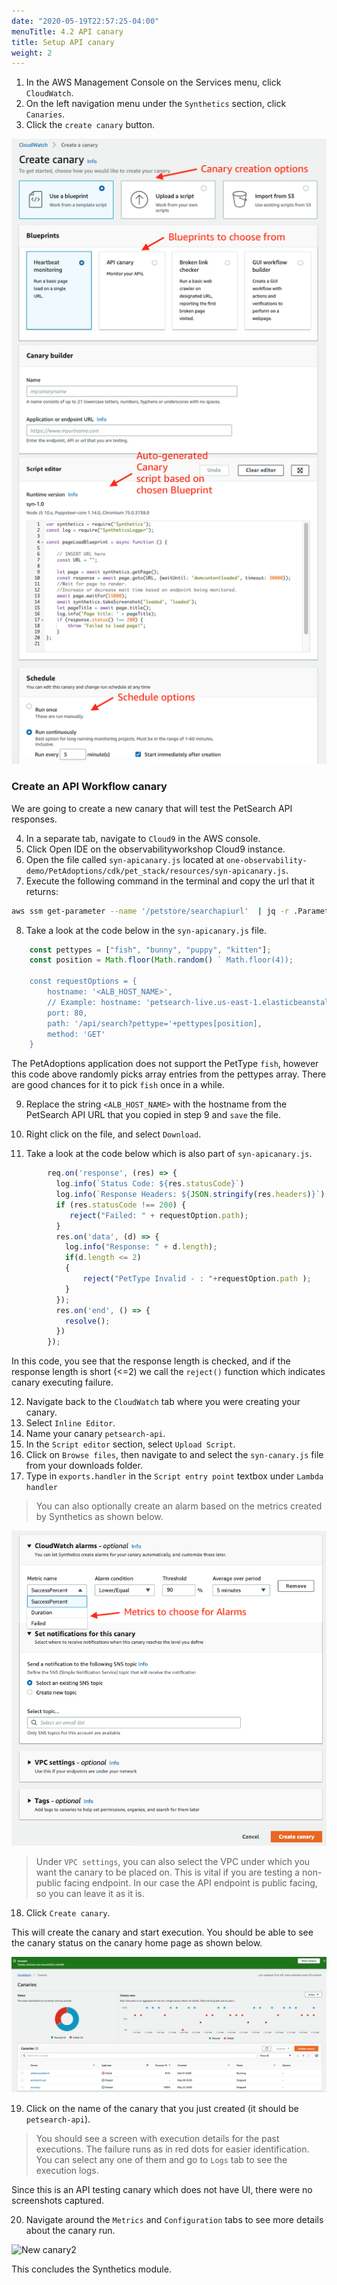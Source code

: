 ```yaml
---
date: "2020-05-19T22:57:25-04:00"
menuTitle: 4.2 API canary
title: Setup API canary
weight: 2
---
```


1. In the AWS Management Console on the Services menu, click `CloudWatch`.
2. On the left navigation menu under the `Synthetics` section, click `Canaries`.
3. Click the `create canary` button.

![New canary](/static/images/synthetics/synthetics1.png)

### Create an API Workflow canary

We are going to create a new canary that will test the PetSearch API responses. 

4. In a separate tab, navigate to `Cloud9` in the AWS console.
5. Click Open IDE on the observabilityworkshop Cloud9 instance.
6. Open the file called `syn-apicanary.js` located at `one-observability-demo/PetAdoptions/cdk/pet_stack/resources/syn-apicanary.js`.
7. Execute the following command in the terminal and copy the url that it returns: 

```bash
aws ssm get-parameter --name '/petstore/searchapiurl'  | jq -r .Parameter.Value
```

8. Take a look at the code below in the `syn-apicanary.js` file.

``` javascript
    const pettypes = ["fish", "bunny", "puppy", "kitten"];
    const position = Math.floor(Math.random() ` Math.floor(4));
   
    const requestOptions = {
        hostname: '<ALB_HOST_NAME>',
        // Example: hostname: 'petsearch-live.us-east-1.elasticbeanstalk.com',
        port: 80,
        path: '/api/search?pettype='+pettypes[position],
        method: 'GET'
    }
```

The PetAdoptions application does not support the PetType `fish`, however this code above randomly picks array entries from the pettypes array. There are good chances for it to pick `fish` once in a while. 

9. Replace the string `<ALB_HOST_NAME>` with the hostname from the PetSearch API URL that you copied in step 9 and `save` the file.
10. Right click on the file, and select `Download`.

11. Take a look at the code below which is also part of `syn-apicanary.js`.

``` javascript
        req.on('response', (res) => {
          log.info(`Status Code: ${res.statusCode}`)
          log.info(`Response Headers: ${JSON.stringify(res.headers)}`)
          if (res.statusCode !== 200) {
             reject("Failed: " + requestOption.path);
          }
          res.on('data', (d) => {
            log.info("Response: " + d.length);
            if(d.length <= 2)
            {
                reject("PetType Invalid - : "+requestOption.path );
            }
          });
          res.on('end', () => {
            resolve();
          })
        });
```

In this code, you see that the response length is checked, and if the response length is short (<=2) we call the `reject()` function which indicates canary executing failure.

12. Navigate back to the `CloudWatch` tab where you were creating your canary.
13. Select `Inline Editor`.
14. Name your canary `petsearch-api`.
15. In the `Script editor` section, select `Upload Script`.
16. Click on `Browse files`, then navigate to and select the `syn-canary.js` file from your downloads folder. 
17. Type in `exports.handler` in the `Script entry point` textbox under `Lambda handler`

> You can also optionally create an alarm based on the metrics created by Synthetics as shown below.

![New canary2](/static/images/synthetics/synthetics2.png)

> Under `VPC settings`, you can also select the VPC under which you want the canary to be placed on. This is vital if you are testing a non-public facing endpoint. In our case the API endpoint is public facing, so you can leave it as it is. 

18. Click `Create canary`.

This will create the canary and start execution. You should be able to see the canary status on the canary home page as shown below.

![New canary2](/static/images/synthetics/synthetics5.png)

19. Click on the name of the canary that you just created (it should be `petsearch-api`).
> You should see a screen with execution details for the past executions. The failure runs as in red dots for easier identification. You can select any one of them and go to `Logs` tab to see the execution logs.

Since this is an API testing canary which does not have UI, there were no screenshots captured.

20. Navigate around the `Metrics` and `Configuration` tabs to see more details about the canary run.

![New canary2](/static/images/synthetics/synthetics4.gif)

This concludes the Synthetics module.